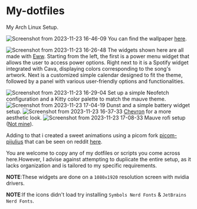# My-dotfiles

My Arch Linux Setup.

![Screenshot from 2023-11-23 16-46-09](https://github.com/husseinhareb/my-dotfiles/assets/88323940/67b752df-6ccb-421d-83fc-94b8a80dae20)
You can find the wallpaper [here](https://github.com/husseinhareb/my-dotfiles/blob/main/Wallpapers/vagabond-sword-swing.png).

![Screenshot from 2023-11-23 16-26-48](https://github.com/husseinhareb/my-dotfiles/assets/88323940/07484f36-2eba-4ab0-b5ff-e8dae9fd0c81)
The widgets shown here are all made with [Eww](https://github.com/elkowar/eww).
Starting from the left, the first is a power menu widget that allows the user to access power options. Right next to it is a Spotify widget integrated with Cava, displaying colors corresponding to the song's artwork. Next is a customized simple calendar designed to fit the theme, followed by a panel with various user-friendly options and functionalities.

![Screenshot from 2023-11-23 16-29-04](https://github.com/husseinhareb/my-dotfiles/assets/88323940/3fa4689a-ebcd-484e-bcb3-8ba3face18be)
Set up a simple Neofetch configuration and a Kitty color palette to match the mauve theme.
![Screenshot from 2023-11-23 17-04-19](https://github.com/husseinhareb/my-dotfiles/assets/88323940/b55ca7f2-dd35-4e5c-a933-71c77e28efd8)
Dunst and a simple battery widget setup.
![Screenshot from 2023-11-23 16-37-33](https://github.com/husseinhareb/my-dotfiles/assets/88323940/93d64bab-77ff-4c10-863d-84154a9246ed)
[Chevron](https://github.com/khttps://github.com/kholmogorov27/chevronholmogorov27/chevron) for a more aesthetic look.
![Screenshot from 2023-11-23 17-08-33](https://github.com/husseinhareb/my-dotfiles/assets/88323940/85866b42-3156-4e6e-a580-88c0848f2d30)
Mauve rofi setup ([Not mine](https://github.com/m4xshen/dotfiles/tree/mauve/rofi/rofi)).

Adding to that i created a sweet animations using a picom fork [picom-pijulius](https://github.com/pijulius/picom) that can be seen on reddit [here](https://www.reddit.com/r/unixporn/comments/1829ew5/qtile_i_like_purple/?utm_source=share&utm_medium=web2x&context=3).

You are welcome to copy any of my dotfiles or scripts you come across here.However, I advise against attempting to duplicate the entire setup, as it lacks organization and is tailored to my specific requirements.


**NOTE**:These widgets are done on a `1080x1920` resolution screen with nvidia drivers.


**NOTE**:If the icons didn't load try installing `Symbols Nerd Fonts` & `JetBrains Nerd Fonts`.
